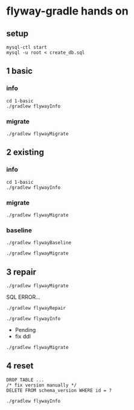 
# flyway-gradle hands on

## setup

```
mysql-ctl start
mysql -u root < create_db.sql
```

## 1 basic

### info

```
cd 1-basic
./gradlew flywayInfo
```

### migrate

```
./gradlew flywayMigrate
```

## 2 existing

### info

```
cd 1-basic
./gradlew flywayInfo
```

### migrate

```
./gradlew flywayMigrate
```

### baseline

```
./gradlew flywayBaseline
```

```
./gradlew flywayMigrate
```

## 3 repair

```
./gradlew flywayMigrate
```

SQL ERROR...

```
./gradlew flywayRepair
```

```
./gradlew flywayInfo
```

- Pending
- fix ddl

```
./gradlew flywayMigrate
```

## 4 reset

```
DROP TABLE ...
/* fix version manually */
DELETE FROM schema_version WHERE id = ?
```

```
./gradlew flywayInfo
```




